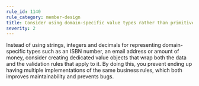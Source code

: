 ```yaml
---
rule_id: 1140
rule_category: member-design
title: Consider using domain-specific value types rather than primitives
severity: 2
---
```

Instead of using strings, integers and decimals for representing domain-specific types such as an ISBN number, an email address or amount of money, consider creating dedicated value objects that wrap both the data and the validation rules that apply to it. By doing this, you prevent ending up having multiple implementations of the same business rules, which both improves maintainability and prevents bugs.
